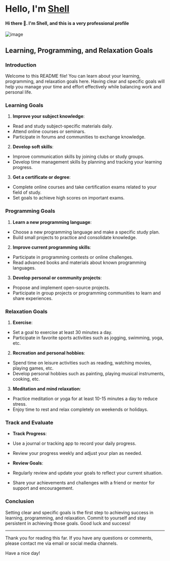 # Hello, I'm [Shell](https://vue-portfolio-website-eight.vercel.app/)

#### Hi there 👋. I'm Shell, and this is a very professional profile

![image](https://i.pinimg.com/originals/21/9a/09/219a09d5c2d9e50e4c2d20c9a03e09af.gif)

## Learning, Programming, and Relaxation Goals

### Introduction

Welcome to this README file! You can learn about your learning, programming, and relaxation goals here. Having clear and specific goals will help you manage your time and effort effectively while balancing work and personal life.

### Learning Goals

1. **Improve your subject knowledge**:

  -   Read and study subject-specific materials daily.
  -   Attend online courses or seminars.
  -   Participate in forums and communities to exchange knowledge.

2. **Develop soft skills**:

  -   Improve communication skills by joining clubs or study groups.
  -   Develop time management skills by planning and tracking your learning progress.

3. **Get a certificate or degree**:

  -   Complete online courses and take certification exams related to your field of study.
  -   Set goals to achieve high scores on important exams.

### Programming Goals

1. **Learn a new programming language**:

  -   Choose a new programming language and make a specific study plan.
  -   Build small projects to practice and consolidate knowledge.

2. **Improve current programming skills**:

  -   Participate in programming contests or online challenges.
  -   Read advanced books and materials about known programming languages.

3. **Develop personal or community projects**:

  -   Propose and implement open-source projects.
  -   Participate in group projects or programming communities to learn and share experiences.

### Relaxation Goals

1. **Exercise**:

  -   Set a goal to exercise at least 30 minutes a day.
  -   Participate in favorite sports activities such as jogging, swimming, yoga, etc.

2. **Recreation and personal hobbies**:

  -   Spend time on leisure activities such as reading, watching movies, playing games, etc.
  -   Develop personal hobbies such as painting, playing musical instruments, cooking, etc.

3. **Meditation and mind relaxation**:

  -   Practice meditation or yoga for at least 10-15 minutes a day to reduce stress.
  -   Enjoy time to rest and relax completely on weekends or holidays.

### Track and Evaluate

-   **Track Progress**:

  -   Use a journal or tracking app to record your daily progress.
  -   Review your progress weekly and adjust your plan as needed.

-   **Review Goals**:

  -   Regularly review and update your goals to reflect your current situation.
  -   Share your achievements and challenges with a friend or mentor for support and encouragement.

### Conclusion

Setting clear and specific goals is the first step to achieving success in learning, programming, and relaxation. Commit to yourself and stay persistent in achieving those goals. Good luck and success!

---

Thank you for reading this far. If you have any questions or comments, please contact me via email or social media channels.

Have a nice day!
